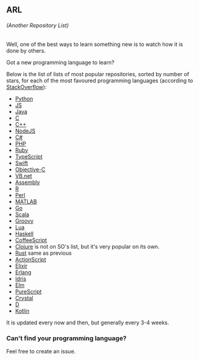 ## ARL 
###### *(Another Repository List)*
Well, one of the best ways to learn something new is to watch how it is done by others.

Got a new programming language to learn?

Below is the list of lists of most popular repositories, sorted by number of stars, for each of the most favoured programming languages
(according to [StackOverflow](https://insights.stackoverflow.com/survey/2017)):
 * [Python](https://github.com/kaxap/arl/blob/master/README-Python.md)
 * [JS](https://github.com/kaxap/arl/blob/master/README-JS.md)
 * [Java](https://github.com/kaxap/arl/blob/master/README-Java.md)
 * [C](https://github.com/kaxap/arl/blob/master/README-C.md)
 * [C++](https://github.com/kaxap/arl/blob/master/README-CPP.md)
 * [NodeJS](https://github.com/kaxap/arl/blob/master/README-Node.md)
 * [C#](https://github.com/kaxap/arl/blob/master/README-CSharp.md)
 * [PHP](https://github.com/kaxap/arl/blob/master/README-PHP.md)
 * [Ruby](https://github.com/kaxap/arl/blob/master/README-Ruby.md)
 * [TypeScript](https://github.com/kaxap/arl/blob/master/README-TypeScript.md)
 * [Swift](https://github.com/kaxap/arl/blob/master/README-Swift.md)
 * [Objective-C](https://github.com/kaxap/arl/blob/master/README-ObjectiveC.md)
 * [VB.net](https://github.com/kaxap/arl/blob/master/README-VB.net.md)
 * [Assembly](https://github.com/kaxap/arl/blob/master/README-Assembly.md)
 * [R](https://github.com/kaxap/arl/blob/master/README-R.md)
 * [Perl](https://github.com/kaxap/arl/blob/master/README-Perl.md)
 * [MATLAB](https://github.com/kaxap/arl/blob/master/README-MATLAB.md)
 * [Go](https://github.com/kaxap/arl/blob/master/README-Go.md)
 * [Scala](https://github.com/kaxap/arl/blob/master/README-Scala.md)
 * [Groovy](https://github.com/kaxap/arl/blob/master/README-Groovy.md)
 * [Lua](https://github.com/kaxap/arl/blob/master/README-Lua.md)
 * [Haskell](https://github.com/kaxap/arl/blob/master/README-Haskell.md)
 * [CoffeeScript](https://github.com/kaxap/arl/blob/master/README-CoffeeScript.md)
 * [Clojure](https://github.com/kaxap/arl/blob/master/README-Clojure.md) is not on SO's list, but it's very popular on its own.
 * [Rust](https://github.com/kaxap/arl/blob/master/README-Rust.md) same as previous
 * [ActionScript](https://github.com/kaxap/arl/blob/master/README-ActionScript.md) 
 * [Elixir](https://github.com/kaxap/arl/blob/master/README-Elixir.md) 
 * [Erlang](https://github.com/kaxap/arl/blob/master/README-Erlang.md) 
 * [Idris](https://github.com/kaxap/arl/blob/master/README-Idris.md) 
 * [Elm](https://github.com/kaxap/arl/blob/master/README-Elm.md) 
 * [PureScript](https://github.com/kaxap/arl/blob/master/README-PureScript.md) 
 * [Crystal](https://github.com/kaxap/arl/blob/master/README-Crystal.md) 
 * [D](https://github.com/kaxap/arl/blob/master/README-D.md) 
 * [Kotlin](https://github.com/kaxap/arl/blob/master/README-Kotlin.md) 

It is updated every now and then, but generally every 3-4 weeks.

### Can't find your programming language?
Feel free to create an issue.
